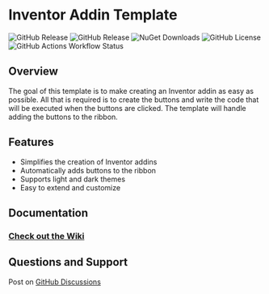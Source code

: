 # Inventor Addin Template

![GitHub Release](https://img.shields.io/github/v/release/bretleasure/inventor.addintemplate?logo=github)
![GitHub Release](https://img.shields.io/github/v/release/bretleasure/inventor.addintemplate?include_prereleases&logo=github&label=latest%20build)
![NuGet Downloads](https://img.shields.io/nuget/dt/inventor.addintemplate?logo=nuget&color=9932CC&link=https%3A%2F%2Fwww.nuget.org%2Fpackages%2FInventor.AddinTemplate)
![GitHub License](https://img.shields.io/github/license/bretleasure/inventor.addintemplate?color=salmon)
![GitHub Actions Workflow Status](https://img.shields.io/github/actions/workflow/status/bretleasure/inventor.addintemplate/build-deploy.yml?logo=github%20actions&logoColor=white&label=Build%20and%20Deploy)

## Overview

The goal of this template is to make creating an Inventor addin as easy as possible. All that is required is to create the buttons and write the code that will be executed when the buttons are clicked. The template will handle adding the buttons to the ribbon.

## Features

- Simplifies the creation of Inventor addins
- Automatically adds buttons to the ribbon
- Supports light and dark themes
- Easy to extend and customize

## Documentation

### [Check out the Wiki](https://github.com/bretleasure/Inventor.AddinTemplate/wiki)

## Questions and Support

Post on [GitHub Discussions](https://github.com/bretleasure/Inventor.AddinTemplate/discussions)
